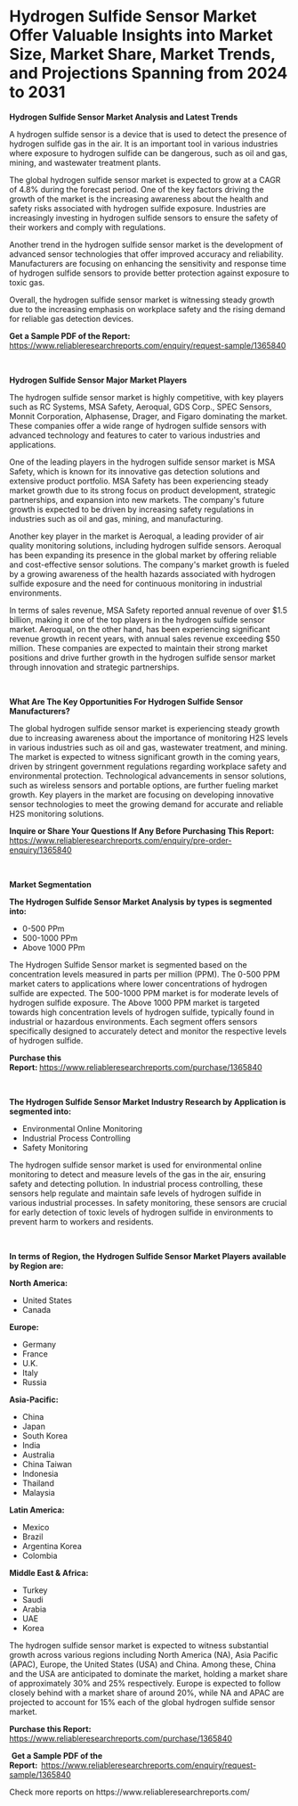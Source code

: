 <p><h1>Hydrogen Sulfide Sensor Market Offer Valuable Insights into Market Size, Market Share, Market Trends, and Projections Spanning from 2024 to 2031</h1></p><p><strong>Hydrogen Sulfide Sensor Market Analysis and Latest Trends</strong></p>
<p><p>A hydrogen sulfide sensor is a device that is used to detect the presence of hydrogen sulfide gas in the air. It is an important tool in various industries where exposure to hydrogen sulfide can be dangerous, such as oil and gas, mining, and wastewater treatment plants.</p><p>The global hydrogen sulfide sensor market is expected to grow at a CAGR of 4.8% during the forecast period. One of the key factors driving the growth of the market is the increasing awareness about the health and safety risks associated with hydrogen sulfide exposure. Industries are increasingly investing in hydrogen sulfide sensors to ensure the safety of their workers and comply with regulations.</p><p>Another trend in the hydrogen sulfide sensor market is the development of advanced sensor technologies that offer improved accuracy and reliability. Manufacturers are focusing on enhancing the sensitivity and response time of hydrogen sulfide sensors to provide better protection against exposure to toxic gas.</p><p>Overall, the hydrogen sulfide sensor market is witnessing steady growth due to the increasing emphasis on workplace safety and the rising demand for reliable gas detection devices.</p></p>
<p><strong>Get a Sample PDF of the Report:&nbsp;</strong> <a href="https://www.reliableresearchreports.com/enquiry/request-sample/1365840">https://www.reliableresearchreports.com/enquiry/request-sample/1365840</a></p>
<p>&nbsp;</p>
<p><strong>Hydrogen Sulfide Sensor Major Market Players</strong></p>
<p><p>The hydrogen sulfide sensor market is highly competitive, with key players such as RC Systems, MSA Safety, Aeroqual, GDS Corp., SPEC Sensors, Monnit Corporation, Alphasense, Drager, and Figaro dominating the market. These companies offer a wide range of hydrogen sulfide sensors with advanced technology and features to cater to various industries and applications.</p><p>One of the leading players in the hydrogen sulfide sensor market is MSA Safety, which is known for its innovative gas detection solutions and extensive product portfolio. MSA Safety has been experiencing steady market growth due to its strong focus on product development, strategic partnerships, and expansion into new markets. The company's future growth is expected to be driven by increasing safety regulations in industries such as oil and gas, mining, and manufacturing.</p><p>Another key player in the market is Aeroqual, a leading provider of air quality monitoring solutions, including hydrogen sulfide sensors. Aeroqual has been expanding its presence in the global market by offering reliable and cost-effective sensor solutions. The company's market growth is fueled by a growing awareness of the health hazards associated with hydrogen sulfide exposure and the need for continuous monitoring in industrial environments.</p><p>In terms of sales revenue, MSA Safety reported annual revenue of over $1.5 billion, making it one of the top players in the hydrogen sulfide sensor market. Aeroqual, on the other hand, has been experiencing significant revenue growth in recent years, with annual sales revenue exceeding $50 million. These companies are expected to maintain their strong market positions and drive further growth in the hydrogen sulfide sensor market through innovation and strategic partnerships.</p></p>
<p>&nbsp;</p>
<p><strong>What Are The Key Opportunities For Hydrogen Sulfide Sensor Manufacturers?</strong></p>
<p><p>The global hydrogen sulfide sensor market is experiencing steady growth due to increasing awareness about the importance of monitoring H2S levels in various industries such as oil and gas, wastewater treatment, and mining. The market is expected to witness significant growth in the coming years, driven by stringent government regulations regarding workplace safety and environmental protection. Technological advancements in sensor solutions, such as wireless sensors and portable options, are further fueling market growth. Key players in the market are focusing on developing innovative sensor technologies to meet the growing demand for accurate and reliable H2S monitoring solutions.</p></p>
<p><strong>Inquire or Share Your Questions If Any Before Purchasing This Report:</strong> <a href="https://www.reliableresearchreports.com/enquiry/pre-order-enquiry/1365840">https://www.reliableresearchreports.com/enquiry/pre-order-enquiry/1365840</a></p>
<p>&nbsp;</p>
<p><strong>Market Segmentation</strong></p>
<p><strong>The Hydrogen Sulfide Sensor Market Analysis by types is segmented into:</strong></p>
<p><ul><li>0-500 PPm</li><li>500-1000 PPm</li><li>Above 1000 PPm</li></ul></p>
<p><p>The Hydrogen Sulfide Sensor market is segmented based on the concentration levels measured in parts per million (PPM). The 0-500 PPM market caters to applications where lower concentrations of hydrogen sulfide are expected. The 500-1000 PPM market is for moderate levels of hydrogen sulfide exposure. The Above 1000 PPM market is targeted towards high concentration levels of hydrogen sulfide, typically found in industrial or hazardous environments. Each segment offers sensors specifically designed to accurately detect and monitor the respective levels of hydrogen sulfide.</p></p>
<p><strong>Purchase this Report:&nbsp;</strong><a href="https://www.reliableresearchreports.com/purchase/1365840">https://www.reliableresearchreports.com/purchase/1365840</a></p>
<p>&nbsp;</p>
<p><strong>The Hydrogen Sulfide Sensor Market Industry Research by Application is segmented into:</strong></p>
<p><ul><li>Environmental Online Monitoring</li><li>Industrial Process Controlling</li><li>Safety Monitoring</li></ul></p>
<p><p>The hydrogen sulfide sensor market is used for environmental online monitoring to detect and measure levels of the gas in the air, ensuring safety and detecting pollution. In industrial process controlling, these sensors help regulate and maintain safe levels of hydrogen sulfide in various industrial processes. In safety monitoring, these sensors are crucial for early detection of toxic levels of hydrogen sulfide in environments to prevent harm to workers and residents.</p></p>
<p>&nbsp;</p>
<p><strong>In terms of Region, the Hydrogen Sulfide Sensor Market Players available by Region are:</strong></p>
<p>
    <p> <strong> North America: </strong>
        <ul>
            <li>United States</li>
            <li>Canada</li>
        </ul>
        </p> 
    <p> <strong> Europe: </strong>
        <ul>
            <li>Germany</li>
            <li>France</li>
            <li>U.K.</li>
            <li>Italy</li>
            <li>Russia</li>
        </ul>
        </p> 
    <p> <strong> Asia-Pacific: </strong>
        <ul>
            <li>China</li>
            <li>Japan</li>
            <li>South Korea</li>
            <li>India</li>
            <li>Australia</li>
            <li>China Taiwan</li>
            <li>Indonesia</li>
            <li>Thailand</li>
            <li>Malaysia</li>
        </ul>
        </p> 
    <p> <strong> Latin America: </strong>
        <ul>
            <li>Mexico</li>
            <li>Brazil</li>
            <li>Argentina Korea</li>
            <li>Colombia</li>
        </ul>
        </p> 
    <p> <strong> Middle East & Africa: </strong>
        <ul>
            <li>Turkey</li>
            <li>Saudi</li>
            <li>Arabia</li>
            <li>UAE</li>
            <li>Korea</li>
        </ul>
    </p>
    </p>
<p><p>The hydrogen sulfide sensor market is expected to witness substantial growth across various regions including North America (NA), Asia Pacific (APAC), Europe, the United States (USA) and China. Among these, China and the USA are anticipated to dominate the market, holding a market share of approximately 30% and 25% respectively. Europe is expected to follow closely behind with a market share of around 20%, while NA and APAC are projected to account for 15% each of the global hydrogen sulfide sensor market.</p></p>
<p><strong>Purchase this Report: </strong><a href="https://www.reliableresearchreports.com/purchase/1365840">https://www.reliableresearchreports.com/purchase/1365840</a></p>
<p>&nbsp;<strong>Get a Sample PDF of the Report:&nbsp;&nbsp;</strong><a href="https://www.reliableresearchreports.com/enquiry/request-sample/1365840">https://www.reliableresearchreports.com/enquiry/request-sample/1365840</a></p>
<p><strong></strong></p>
<p>Check more reports on https://www.reliableresearchreports.com/</p>